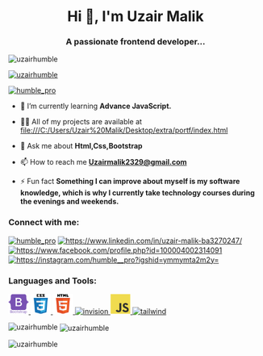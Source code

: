 

<h1 align="center">Hi 👋, I'm Uzair Malik</h1>
<h3 align="center">A passionate frontend developer...</h3>




<p align="left"> <img src="https://komarev.com/ghpvc/?username=uzairhumble&label=Profile%20views&color=0e75b6&style=flat" alt="uzairhumble" /> </p>

<p align="left"> <a href="https://github.com/ryo-ma/github-profile-trophy"><img src="https://github-profile-trophy.vercel.app/?username=uzairhumble" alt="uzairhumble" /></a> </p>

<p align="left"> <a href="https://twitter.com/humble_pro" target="blank"><img src="https://img.shields.io/twitter/follow/humble_pro?logo=twitter&style=for-the-badge" alt="humble_pro" /></a> </p>

- 🌱 I’m currently learning **Advance JavaScript.**

- 👨‍💻 All of my projects are available at [file:///C:/Users/Uzair%20Malik/Desktop/extra/portf/index.html](file:///C:/Users/Uzair%20Malik/Desktop/extra/portf/index.html)

- 💬 Ask me about **Html,Css,Bootstrap**

- 📫 How to reach me **Uzairmalik2329@gmail.com**

- ⚡ Fun fact **Something I can improve about myself is my software knowledge, which is why I currently take technology courses during the evenings and weekends.**

<h3 align="left">Connect with me:</h3>
<p align="left">
<a href="https://twitter.com/humble__pro" target="blank"><img align="center" src="https://raw.githubusercontent.com/rahuldkjain/github-profile-readme-generator/master/src/images/icons/Social/twitter.svg" alt="humble_pro" height="30" width="40" /></a>
<a href="https://linkedin.com/in/https://www.linkedin.com/in/uzair-malik-ba3270247/" target="blank"><img align="center" src="https://raw.githubusercontent.com/rahuldkjain/github-profile-readme-generator/master/src/images/icons/Social/linked-in-alt.svg" alt="https://www.linkedin.com/in/uzair-malik-ba3270247/" height="30" width="40" /></a>
<a href="https://fb.com/https://www.facebook.com/profile.php?id=100004002314091" target="blank"><img align="center" src="https://raw.githubusercontent.com/rahuldkjain/github-profile-readme-generator/master/src/images/icons/Social/facebook.svg" alt="https://www.facebook.com/profile.php?id=100004002314091" height="30" width="40" /></a>
<a href="https://instagram.com/https://instagram.com/humble__pro?igshid=ymmymta2m2y=" target="blank"><img align="center" src="https://raw.githubusercontent.com/rahuldkjain/github-profile-readme-generator/master/src/images/icons/Social/instagram.svg" alt="https://instagram.com/humble__pro?igshid=ymmymta2m2y=" height="30" width="40" /></a>
</p>

<h3 align="left">Languages and Tools:</h3>
<p align="left"> <a href="https://getbootstrap.com" target="_blank" rel="noreferrer"> <img src="https://raw.githubusercontent.com/devicons/devicon/master/icons/bootstrap/bootstrap-plain-wordmark.svg" alt="bootstrap" width="40" height="40"/> </a> <a href="https://www.w3schools.com/css/" target="_blank" rel="noreferrer"> <img src="https://raw.githubusercontent.com/devicons/devicon/master/icons/css3/css3-original-wordmark.svg" alt="css3" width="40" height="40"/> </a> <a href="https://www.w3.org/html/" target="_blank" rel="noreferrer"> <img src="https://raw.githubusercontent.com/devicons/devicon/master/icons/html5/html5-original-wordmark.svg" alt="html5" width="40" height="40"/> </a> <a href="https://www.invisionapp.com/" target="_blank" rel="noreferrer"> <img src="https://www.vectorlogo.zone/logos/invisionapp/invisionapp-icon.svg" alt="invision" width="40" height="40"/> </a> <a href="https://developer.mozilla.org/en-US/docs/Web/JavaScript" target="_blank" rel="noreferrer"> <img src="https://raw.githubusercontent.com/devicons/devicon/master/icons/javascript/javascript-original.svg" alt="javascript" width="40" height="40"/> </a> <a href="https://tailwindcss.com/" target="_blank" rel="noreferrer"> <img src="https://www.vectorlogo.zone/logos/tailwindcss/tailwindcss-icon.svg" alt="tailwind" width="40" height="40"/> </a> </p>

<p><img align="left" src="https://github-readme-stats.vercel.app/api/top-langs?username=uzairhumble&show_icons=true&locale=en&layout=compact" alt="uzairhumble" /></p>

<p>&nbsp;<img align="center" src="https://github-readme-stats.vercel.app/api?username=uzairhumble&show_icons=true&locale=en" alt="uzairhumble" /></p>

<p><img align="center" src="https://github-readme-streak-stats.herokuapp.com/?user=uzairhumble&" alt="uzairhumble" /></p>
